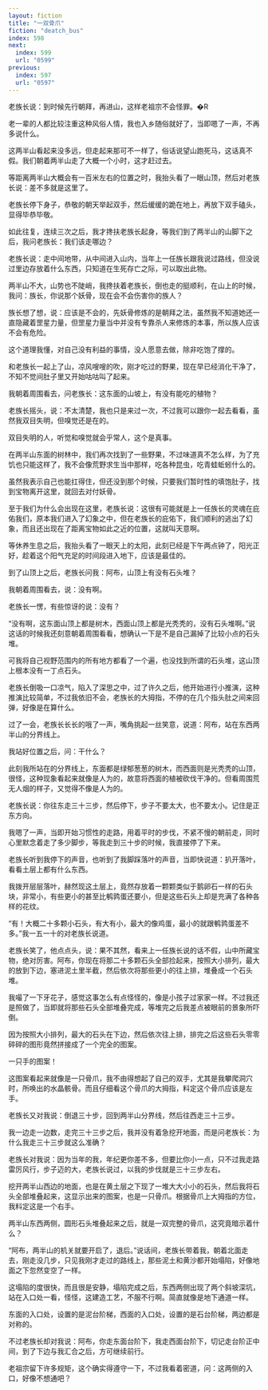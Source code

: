 ```yaml
---
layout: fiction
title: "一双骨爪"
fiction: "deatch_bus"
index: 598
next:
  index: 599
  url: "0599"
previous:
  index: 597
  url: "0597"
---
```

老族长说：到时候先行朝拜，再进山，这样老祖宗不会怪罪。�R

老一辈的人都比较注重这种风俗人情，我也入乡随俗就好了，当即嗯了一声，不再多说什么。

这两半山看起来没多远，但走起来那可不一样了，俗话说望山跑死马，这话真不假。我们朝着两半山走了大概一个小时，这才赶过去。

等距离两半山大概会有一百米左右的位置之时，我抬头看了一眼山顶，然后对老族长说：差不多就是这里了。

老族长停下身子，恭敬的朝天举起双手，然后缓缓的跪在地上，再放下双手磕头，显得毕恭毕敬。

如此往复，连续三次之后，我才搀扶老族长起身，等我们到了两半山的山脚下之后，我问老族长：我们该走哪边？

老族长说：走中间地带，从中间进入山内，当年上一任族长跟我说过路线，但没说过里边存放着什么东西，只知道在生死存亡之际，可以取出此物。

两半山不大，山势也不陡峭，我搀扶着老族长，倒也走的挺顺利，在山上的时候，我问：族长，你说那个妖骨，现在会不会伤害你的族人？

族长想了想，说：应该是不会的，先妖骨修炼的是朝拜之法，虽然我不知道她还一直隐藏着罡星力量，但罡星力量当中并没有专靠杀人来修炼的本事，所以族人应该不会有危险。

这个道理我懂，对自己没有利益的事情，没人愿意去做，除非吃饱了撑的。

和老族长一起上了山，凉风嗖嗖的吹，刚才吃过的野果，现在早已经消化干净了，不知不觉间肚子里又开始咕咕叫了起来。

我朝着周围看去，问老族长：这东面的山坡上，有没有能吃的植物？

老族长摇头，说：不太清楚，我也只是来过一次，不过我可以跟你一起去看看，虽然我双目失明，但嗅觉还是在的。

双目失明的人，听觉和嗅觉就会乎常人，这个是真事。

在两半山东面的树林中，我们再次找到了一些野果，不过味道真不怎么样，为了充饥也只能这样了，我不会像荒野求生当中那样，吃各种昆虫，吃青蛙蚯蚓什么的。

虽然我表示自己也能扛得住，但还没到那个时候，只要我们暂时性的填饱肚子，找到宝物离开这里，就回去对付妖骨。

至于我们为什么会出现在这里，老族长说：这很有可能就是上一任族长的灵魂在庇佑我们，原本我们进入了幻象之中，但在老族长的庇佑下，我们顺利的逃出了幻象，而且还出现在了距离宝物如此之近的位置，这就叫天意啊。

等休养生息之后，我抬头看了一眼天上的太阳，此刻已经是下午两点钟了，阳光正好，趁着这个阳气充足的时间段进入地下，应该是最佳的。

到了山顶上之后，老族长问我：阿布，山顶上有没有石头堆？

我朝着周围看去，说：没有啊。

老族长一愣，有些惊讶的说：没有？

“没有啊，这东面山顶上都是树木，西面山顶上都是光秃秃的，没有石头堆啊。”说这话的时候我还刻意朝着周围看看，想确认一下是不是自己漏掉了比较小点的石头堆。

可我将自己视野范围内的所有地方都看了一个遍，也没找到所谓的石头堆，这山顶上根本没有一丁点石头。

老族长倒吸一口凉气，陷入了深思之中，过了许久之后，他开始进行小推演，这种推演比较简单，不过我依旧不会，老族长的大拇指，不停的在几个指头肚之间来回弹，好像是在算什么。

过了一会，老族长长长的哦了一声，嘴角挑起一丝笑意，说道：阿布，站在东西两半山的分界线上。

我站好位置之后，问：干什么？

此刻我所站在的分界线上，东面都是绿郁葱葱的树木，而西面则是光秃秃的山顶，很怪，这种现象看起来就像是人为的，故意将西面的植被砍伐干净的。但看周围荒无人烟的样子，又觉得不像是人为的。

老族长说：你往东走三十三步，然后停下，步子不要太大，也不要太小。记住是正东方向。

我嗯了一声，当即开始习惯性的走路，用着平时的步伐，不紧不慢的朝前走，同时心里默念着走了多少脚步，等我走到三十步的时候，我直接停了下来。

老族长听到我停下的声音，也听到了我脚踩落叶的声音，当即快说道：扒开落叶，看看土层上都有什么东西。

我拨开层层落叶，赫然现这土层上，竟然存放着一颗颗类似于鹅卵石一样的石头块，非常小，有些更小的甚至比鹌鹑蛋还要小，但是这些石头上却是充满了各种各样的花纹。

“有！大概二十多颗小石头，有大有小，最大的像鸡蛋，最小的就跟鹌鹑蛋差不多。”我一五一十的对老族长说道。

老族长笑了，他点点头，说：果不其然，看来上一任族长说的话不假，山中所藏宝物，绝对厉害。阿布，你现在将那二十多颗石头全部捡起来，按照大小排列，最大的放到下边，塞进泥土里半截，然后依次将那些更小的往上排，堆叠成一个石头堆。

我嘬了一下牙花子，感觉这事怎么有点怪怪的，像是小孩子过家家一样。不过我还是照做了，当即就将那些石头全部堆叠完成，等堆完之后我差点被眼前的景象所吓倒。

因为按照大小排列，最大的石头在下边，然后依次往上排，排完之后这些石头零零碎碎的图形竟然拼接成了一个完全的图案。

一只手的图案！

这图案看起来就像是一只骨爪，我不由得想起了自己的双手，尤其是我攀爬洞穴时，所唤出的水晶骸骨。而且仔细看这个骨爪的大拇指，料定这个骨爪应该是左手。

老族长又对我说：倒退三十步，回到两半山分界线，然后往西走三十三步。

我一边走一边数，走完三十三步之后，我并没有着急挖开地面，而是问老族长：为什么我走三十三步就这么准确？

老族长对我说：因为当年的我，年纪更你差不多，但要比你小一点，只不过我走路雷厉风行，步子迈的大，老族长说过，以我的步伐就是三十三步左右。

挖开两半山西边的地面，也是在黄土层之下现了一堆大大小小的石头，然后我将石头全部堆叠起来，这显示出来的图案，也是一只骨爪。根据骨爪上大拇指的方位，我料定这是一个右手。

两半山东西两侧，圆形石头堆叠起来之后，就是一双完整的骨爪，这究竟暗示着什么？

“阿布，两半山的机关就要开启了，退后。”说话间，老族长带着我，朝着北面走去，刚走没几步，只见我刚才走过的路线上，那些泥土和黄沙都开始塌陷，好像地面之下忽然变空了一样。

这塌陷的度很快，而且很是安静，塌陷完成之后，东西两侧出现了两个斜坡深坑，站在入口处一看，怪怪，这建造工艺，不服不行啊。简直就像是地下通道一样。

东面的入口处，设置的是泥台阶梯，西面的入口处，设置的是石台阶梯，两边都是对称的。

不过老族长却对我说：阿布，你走东面台阶下，我走西面台阶下，切记走台阶正中间，到了下边与我汇合之后，方可继续前行。

老祖宗留下许多规矩，这个确实得遵守一下，不过我看着密道，问：这两侧的入口，好像不想通吧？